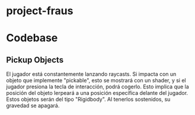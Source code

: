 # project-fraus

# Codebase
## Pickup Objects
El jugador está constantemente lanzando raycasts. Si impacta con un objeto que implemente "pickable", esto se mostrará con un shader,
y si el jugador presiona la tecla de interacción, podrá cogerlo. Esto implica que la posición del objeto lerpeará a una posición
específica delante del jugador. Estos objetos serán del tipo "Rigidbody". Al tenerlos sostenidos, su gravedad se apagará.
